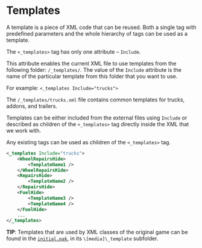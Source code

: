 # Templates

A template is a piece of XML code that can be reused. Both a single tag with predefined parameters and the whole hierarchy of tags can be used as a template.

The `<_templates>` tag has only one attribute – `Include`.

This attribute enables the current XML file to use templates from the following folder: `/_templates/`.
The value of the `Include` attribute is the name of the particular template from this folder that you want to use.

For example: `<_templates Include="trucks">`

The `/_templates/trucks.xml` file contains common templates for trucks, addons, and trailers.

Templates can be either included from the external files using `Include` or described as children of the `<_templates>` tag directly inside the XML that we work with.

Any existing tags can be used as children of the `<_templates>` tag.

```xml
<_templates Include="trucks">
    <WheelRepairsHide>
        <TemplateName1 />
    </WheelRepairsHide>
    <RepairsHide>
        <TemplateName2 />
    </RepairsHide>
    <FuelHide>
        <TemplateName3 />
        <TemplateName4 />
    </FuelHide>
    ...
</_templates>
```

**TIP**: Templates that are used by XML classes of the original game can be found in the [`initial.pak`][initial_pak], in its `\[media]\_template` subfolder.

[initial_pak]: ./../../../../map_modding/getting_started/file_paths_and_naming/file_paths.md#source-of-info-initialpak-archive